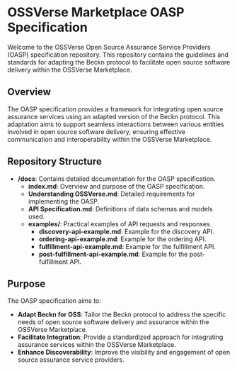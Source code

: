 # OSSVerse Marketplace OASP Specification

Welcome to the OSSVerse Open Source Assurance Service Providers (OASP) specification repository. This repository contains the guidelines and standards for adapting the Beckn protocol to facilitate open source software delivery within the OSSVerse Marketplace.

## Overview

The OASP specification provides a framework for integrating open source assurance services using an adapted version of the Beckn protocol. This adaptation aims to support seamless interactions between various entities involved in open source software delivery, ensuring effective communication and interoperability within the OSSVerse Marketplace.

## Repository Structure

- **/docs**: Contains detailed documentation for the OASP specification.
  - **index.md**: Overview and purpose of the OASP specification.
  - **Understanding OSSVerse.md**: Detailed requirements for implementing the OASP.
  - **API Specification.md**: Definitions of data schemas and models used.
  - **examples/**: Practical examples of API requests and responses.
    - **discovery-api-example.md**: Example for the discovery API.
    - **ordering-api-example.md**: Example for the ordering API.
    - **fulfillment-api-example.md**: Example for the fulfillment API.
    - **post-fulfillment-api-example.md**: Example for the post-fulfillment API.


## Purpose

The OASP specification aims to:
- **Adapt Beckn for OSS**: Tailor the Beckn protocol to address the specific needs of open source software delivery and assurance within the OSSVerse Marketplace.
- **Facilitate Integration**: Provide a standardized approach for integrating assurance services within the OSSVerse Marketplace.
- **Enhance Discoverability**: Improve the visibility and engagement of open source assurance service providers.
